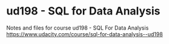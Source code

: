 # ud198 - SQL for Data Analysis

Notes and files for course ud198 - SQL For Data Analysis https://www.udacity.com/course/sql-for-data-analysis--ud198
